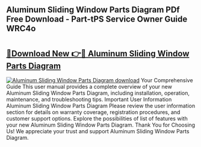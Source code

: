 ## Aluminum Sliding Window Parts Diagram PDf Free Download - Part-tPS Service Owner Guide WRC4o

# <h2><a href="http://dfsm5h.blite.top/?on=Aluminum+Sliding+Window+Parts+Diagram">🔗Download New 👉🔴 Aluminum Sliding Window Parts Diagram</a></h2>

[![Aluminum Sliding Window Parts Diagram download](https://i.imgur.com/lujVjoI.png)](http://dfsm5h.blite.top/?on=Aluminum+Sliding+Window+Parts+Diagram)
Your Comprehensive Guide This user manual provides a complete overview of your new Aluminum Sliding Window Parts Diagram, including installation, operation, maintenance, and troubleshooting tips. Important User Information Aluminum Sliding Window Parts Diagram Please review the user information section for details on warranty coverage, registration procedures, and customer support options. Explore the possibilities of list of features with your new Aluminum Sliding Window Parts Diagram. Thank You for Choosing Us! We appreciate your trust and support Aluminum Sliding Window Parts Diagram.
